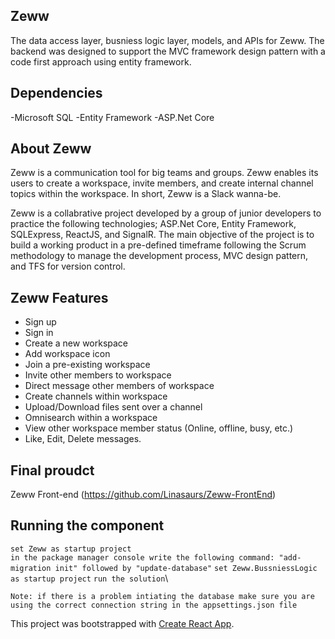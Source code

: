 ## Zeww
The data access layer, busniess logic layer, models, and APIs for Zeww. The backend was designed to support the MVC framework design pattern with a code first approach using entity framework.

## Dependencies

-Microsoft SQL
-Entity Framework
-ASP.Net Core

## About Zeww

Zeww is a communication tool for big teams and groups. Zeww enables its users to create a workspace, invite members, and create internal  channel topics within the workspace. In short, Zeww is a Slack wanna-be.

Zeww is a collabrative project developed by a group of junior developers to practice the following technologies; ASP.Net Core, Entity Framework, SQLExpress, ReactJS, and SignalR. The main objective of the project is to build a working product in a pre-defined timeframe following the Scrum methodology to manage the development process, MVC design pattern, and TFS for version control. 

## Zeww Features

- Sign up
- Sign in
- Create a new workspace
- Add workspace icon
- Join a pre-existing workspace
- Invite other members to workspace
- Direct message other members of workspace
- Create channels within workspace
- Upload/Download files sent over a channel
- Omnisearch within a workspace
- View other workspace member status (Online, offline, busy, etc.)
- Like, Edit, Delete messages.

## Final proudct
 
 Zeww Front-end (https://github.com/Linasaurs/Zeww-FrontEnd)</br>
 
## Running the component

`set Zeww as startup project`</br>
`in the package manager console write the following command: "add-migration init" followed by "update-database"`
`set Zeww.BussniessLogic as startup project`
`run the solution`\

`Note: if there is a problem intiating the database make sure you are using the correct connection string in the appsettings.json file`


This project was bootstrapped with [Create React App](https://github.com/facebook/create-react-app).
